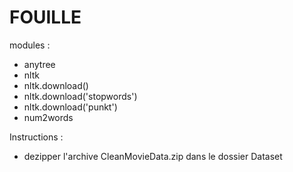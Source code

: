 # FOUILLE

modules :
- anytree
- nltk
-  nltk.download()
-  nltk.download('stopwords')
-  nltk.download('punkt')
- num2words

Instructions :
- dezipper l'archive CleanMovieData.zip dans le dossier Dataset
